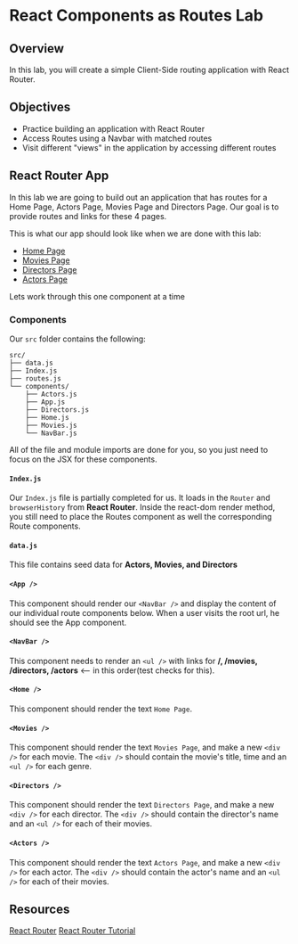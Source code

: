 # React Components as Routes Lab

## Overview

In this lab, you will create a simple Client-Side routing application with React Router.

## Objectives

* Practice building an application with React Router
* Access Routes using a Navbar with matched routes
* Visit different "views" in the application by accessing different routes

## React Router App

In this lab we are going to build out an application that has routes for a Home Page, Actors Page, Movies Page and Directors Page. Our goal is to provide routes and links for these 4 pages.

This is what our app should look like when we are done with this lab:

* [Home Page](https://s3.amazonaws.com/learn-verified/react-router-lab-home-page.png)
* [Movies Page](https://s3.amazonaws.com/learn-verified/react-router-lab-movies-page.png)
* [Directors Page](https://s3.amazonaws.com/learn-verified/react-router-lab-directors-page.png)
* [Actors Page](https://s3.amazonaws.com/learn-verified/react-router-lab-actors-page.png)

Lets work through this one component at a time

### Components

Our `src` folder contains the following:
```
src/
├── data.js
├── Index.js
├── routes.js
└── components/
    ├── Actors.js
    ├── App.js
    ├── Directors.js
    ├── Home.js
    ├── Movies.js
    └── NavBar.js
```

All of the file and module imports are done for you, so you just need to focus on the JSX for these components.

#### `Index.js`

Our `Index.js` file is partially completed for us. It loads in the `Router` and `browserHistory` from __React Router__. Inside the react-dom render method, you still need to place the Routes component as well the corresponding Route components.

#### `data.js`

This file contains seed data for __Actors, Movies, and Directors__

#### `<App />`

This component should render our `<NavBar />` and display the content of our individual route components below.  When a user visits the root url, he should see the App component. 

#### `<NavBar />`

This component needs to render an `<ul />` with links for __/, /movies, /directors, /actors__ <-- in this order(test checks for this).

#### `<Home />`

This component should render the text `Home Page`.

#### `<Movies />`

This component should render the text `Movies Page`, and make a new `<div />` for each movie. The `<div />` should contain the movie's title, time and an `<ul />` for each genre.

#### `<Directors />`

This component should render the text `Directors Page`, and make a new `<div />` for each director. The `<div />` should contain the director's name and an `<ul />` for each of their movies.

#### `<Actors />`

This component should render the text `Actors Page`, and make a new `<div />` for each actor. The `<div />` should contain the actor's name and an `<ul />` for each of their movies.

## Resources

[React Router](https://github.com/ReactTraining/react-router)
[React Router Tutorial](https://github.com/reactjs/react-router-tutorial)
